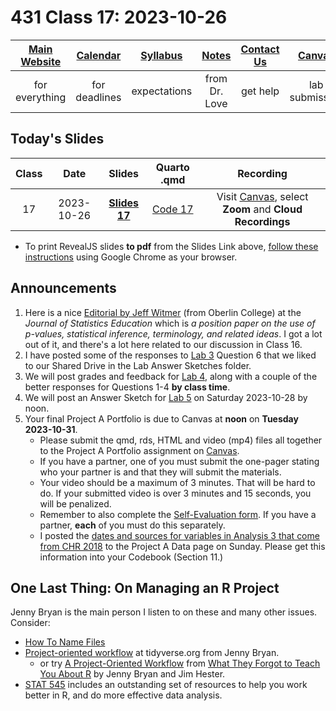# 431 Class 17: 2023-10-26

[Main Website](https://thomaselove.github.io/431-2023/) | [Calendar](https://thomaselove.github.io/431-2023/calendar.html) | [Syllabus](https://thomaselove.github.io/431-syllabus-2023/) | [Notes](https://thomaselove.github.io/431-notes/) | [Contact Us](https://thomaselove.github.io/431-2023/contact.html) | [Canvas](https://canvas.case.edu) | [Data and Code](https://github.com/THOMASELOVE/431-data)
:-----------: | :--------------: | :----------: | :---------: | :-------------: | :-----------: | :------------:
for everything | for deadlines | expectations | from Dr. Love | get help | lab submission | for downloads

## Today's Slides

Class | Date | Slides | Quarto .qmd | Recording
:---: | :--------: | :------: | :------: | :-------------:
17 | 2023-10-26 | **[Slides 17](https://thomaselove.github.io/431-slides-2023/class17.html)** | [Code 17](https://thomaselove.github.io/431-slides-2023/class17.qmd) | Visit [Canvas](https://canvas.case.edu/), select **Zoom** and **Cloud Recordings**

- To print RevealJS slides **to pdf** from the Slides Link above, [follow these instructions](https://quarto.org/docs/presentations/revealjs/presenting.html#print-to-pdf) using Google Chrome as your browser.

## Announcements

1. Here is a nice [Editorial by Jeff Witmer](https://www.tandfonline.com/doi/full/10.1080/10691898.2019.1702415) (from Oberlin College) at the *Journal of Statistics Education* which is *a position paper on the use of p-values, statistical inference, terminology, and related ideas*. I got a lot out of it, and there's a lot here related to our discussion in Class 16.
2. I have posted some of the responses to [Lab 3](https://github.com/THOMASELOVE/431-labs-2023) Question 6 that we liked to our Shared Drive in the Lab Answer Sketches folder.
3. We will post grades and feedback for [Lab 4](https://github.com/THOMASELOVE/431-labs-2023), along with a couple of the better responses for Questions 1-4 **by class time**.
4. We will post an Answer Sketch for [Lab 5](https://github.com/THOMASELOVE/431-labs-2023) on Saturday 2023-10-28 by noon.
5. Your final Project A Portfolio is due to Canvas at **noon** on **Tuesday 2023-10-31**.
    - Please submit the qmd, rds, HTML and video (mp4) files all together to the Project A Portfolio assignment on [Canvas](https://canvas.case.edu).
    - If you have a partner, one of you must submit the one-pager stating who your partner is and that they will submit the materials.
    - Your video should be a maximum of 3 minutes. That will be hard to do. If your submitted video is over 3 minutes and 15 seconds, you will be penalized.
    - Remember to also complete the [Self-Evaluation form](https://bit.ly/431-projectA-self-evaluation-2023). If you have a partner, **each** of you must do this separately.
    - I posted the [dates and sources for variables in Analysis 3 that come from CHR 2018](https://thomaselove.github.io/431-projectA-2023/data.html#data-task-5.-add-2018-data-for-your-analysis-3-outcome) to the Project A Data page on Sunday. Please get this information into your Codebook (Section 11.)

## One Last Thing: On Managing an R Project

Jenny Bryan is the main person I listen to on these and many other issues. Consider:

- [How To Name Files](https://speakerdeck.com/jennybc/how-to-name-files)
- [Project-oriented workflow](https://www.tidyverse.org/articles/2017/12/workflow-vs-script/) at tidyverse.org from Jenny Bryan.
    - or try [A Project-Oriented Workflow](https://whattheyforgot.org/project-oriented-workflow.html) from [What They Forgot to Teach You About R](https://whattheyforgot.org/) by Jenny Bryan and Jim Hester.
- [STAT 545](https://stat545.com/r-basics.html) includes an outstanding set of resources to help you work better in R, and do more effective data analysis.
